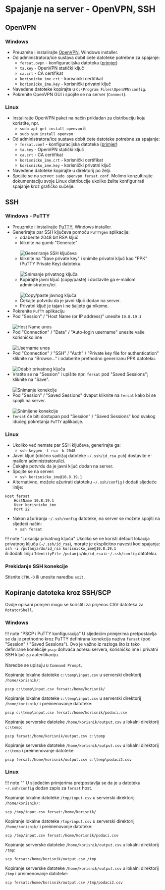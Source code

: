 # Spajanje na server - OpenVPN, SSH

## OpenVPN

### Windows

- Preuzmite i instalirajte [OpenVPN](https://openvpn.net/community-downloads/), Windows installer.
- Od administratora/ice sustava dobit ćete datoteke potrebne za spajanje:
    - `fersat.ovpn` - konfiguracijska datoteka ([primjer](assets/files/openvpn/fersat_win_primjer.ovpn))
    - `ta.key` - OpenVPN statički ključ
    - `ca.crt` - CA certifikat
    - `korisnicko_ime.crt` - korisnički certifikat
    - `korisnicko_ime.key` - korisnički privatni ključ
- Navedene datoteke kopirajte u `C:\Program Files\OpenVPN\config`.
- Pokrenite OpenVPN GUI i spojite se na server (`Connect`).

### Linux

- Instalirajte OpenVPN paket na način prikladan za distribuciju koju koristite, npr.
    - `sudo apt-get install openvpn` ili 
    - `sudo yum install openvpn`
- Od administratora/ice sustava dobit ćete datoteke potrebne za spajanje:
    - `fersat.conf` - konfiguracijska datoteka ([primjer](assets/files/openvpn/fersat_linux_primjer.conf))
    - `ta.key` - OpenVPN statički ključ
    - `ca.crt` - CA certifikat
    - `korisnicko_ime.crt` - korisnički certifikat
    - `korisnicko_ime.key` - korisnički privatni ključ
- Navedene datoteke kopirajte u direktorij po želji.
- Spojite se na server: `sudo openvpn fersat.conf`. Molimo konzultirajte dokumentaciju svoje Linux distribucije ukoliko želite konfigurirati spajanje kroz grafičko sučelje.

## SSH

### Windows - PuTTY

- Preuzmite i instalirajte [PuTTY](https://www.chiark.greenend.org.uk/~sgtatham/putty/latest.html), Windows installer.
- Generirajte par SSH ključeva pomoću `PuTTYgen` aplikacije:
    - odaberite 2048 bit RSA ključ
    - kliknite na gumb "Generate" <br><br>
    ![Generiranje SSH ključeva](assets/img/putty/01-puttygen-generate.jpg)
    - kliknite na "Save private key" i snimite privatni ključ kao "PPK" (PuTTY Private Key) datoteku. <br><br>
    ![Snimanje privatnog ključa](assets/img/putty/02-puttygen-save-ppk.jpg)
    - Kopirajte javni ključ (copy/paste) i dostavite ga e-mailom administratoru/ici. <br><br>
    ![Copy/paste javnog ključa](assets/img/putty/03-puttygen-copy-public-key.jpg)
    - Čekajte potvrdu da je javni ključ dodan na server.
    - Privatni ključ je tajan i ne šaljete ga nikome.
- Pokrenite `PuTTY` aplikaciju
- Pod "Session" / "Host Name (or IP address)" unesite `10.8.19.1` <br><br>
![Host Name unos](assets/img/putty/04-putty-hostname.jpg)
- Pod "Connection" / "Data" / "Auto-login username" unesite vaše korisničko ime <br><br>
![Username unos](assets/img/putty/05-putty-username.jpg)
- Pod "Connection" / "SSH" / "Auth" / "Private key file for authentication" kliknite na "Browse..." i odaberite prethodno generiranu PPK datoteku. <br><br>
![Odabir privatnog ključa](assets/img/putty/06-putty-load-privkey.jpg)
- Vratite se na "Session" i upišite npr. `fersat` pod "Saved Sessions"; kliknite na "Save". <br><br>
![Snimanje konekcije](assets/img/putty/07-putty-save-session.jpg)
- Pod "Session" / "Saved Sessions" dvaput kliknite na `fersat` kako bi se spojili na server. <br><br>
![Snimljene konekcije](assets/img/putty/08-putty-saved-sessions.jpg)
- `fersat` će biti dostupan pod "Session" / "Saved Sessions" kod svakog idućeg pokretanja `PuTTY` aplikacije.

### Linux

- Ukoliko već nemate par SSH ključeva, generirajte ga:
    - `ssh-keygen -t rsa -b 2048`
- Javni ključ (obično sadržaj datoteke `~/.ssh/id_rsa.pub`) dostavite e-mailom administratoru/ici.
- Čekajte potvrdu da je javni ključ dodan na server.
- Spojite se na server:
    - `ssh korisnicko_ime@10.8.19.1`
- Alternativno, možete ažurirati datoteku `~/.ssh/config` i dodati sljedeće linije:
```
Host fersat
    HostName 10.8.19.1
	User korisnicko_ime
	Port 22
```
- Nakon ažuriranja `~/.ssh/config` datoteke, na server se možete spojiti na sljedeći način:
    - `ssh fersat`

!!! note "Lokacija privatnog ključa"
    Ukoliko se ne koristi default lokacija privatnog ključa (`~/.ssh/id_rsa`), morate je eksplicitno navesti kod spajanja: <br>
    `ssh -i /putanja/do/id_rsa korisnicko_ime@10.8.19.1`<br>
    ili dodati liniju `IdentityFile /putanja/do/id_rsa` u `~/.ssh/config` datoteku.

### Prekidanje SSH konekcije

Stisnite `CTRL-D` ili unesite naredbu `exit`.


## Kopiranje datoteka kroz SSH/SCP

Ovdje opisani primjeri mogu se koristiti za prijenos CSV datoteka za `RotatorShell`.

### Windows 

!!! note "PSCP i PuTTY konfiguracija"
    U sljedećim primjerima pretpostavlja se da je prethodno kroz PuTTY definirana konekcija naziva `fersat` (pod "Session" / "Saved Sessions"). Ovo je važno iz razloga što iz tako definirane konekcije `pscp` dohvaća adresu servera, korisničko ime i privatni SSH ključ za autentikaciju. <br><br>
    Naredbe se upisuju u `Command Prompt`.

Kopiranje lokalne datoteke `c:\temp\input.csv` u serverski direktorij `/home/korisnik/`:
```
pscp c:\temp\input.csv fersat:/home/korisnik/
```

Kopiranje lokalne datoteke `c:\temp\input.csv` u serverski direktorij `/home/korisnik/` i preimenovanje datoteke:
```
pscp c:\temp\input.csv fersat:/home/korisnik/podaci.csv
```

Kopiranje serverske datoteke `/home/korisnik/output.csv` u lokalni direktorij `c:\temp`:
```
pscp fersat:/home/korisnik/output.csv c:\temp
```

Kopiranje serverske datoteke `/home/korisnik/output.csv` u lokalni direktorij `c:\temp` i preimenovanje datoteke:
```
pscp fersat:/home/korisnik/output.csv c:\temp\podaci2.csv
```

### Linux

!!! note ""
    U sljedećim primjerima pretpostavlja se da je u datoteku `~/.ssh/config` dodan zapis za `fersat` host.

Kopiranje lokalne datoteke `/tmp/input.csv` u serverski direktorij `/home/korisnik/`:
```
scp /tmp/input.csv fersat:/home/korisnik/
```

Kopiranje lokalne datoteke `/tmp/input.csv` u serverski direktorij `/home/korisnik/` i preimenovanje datoteke:
```
scp /tmp/input.csv fersat:/home/korisnik/podaci.csv
```

Kopiranje serverske datoteke `/home/korisnik/output.csv` u lokalni direktorij `/tmp`:
```
scp fersat:/home/korisnik/output.csv /tmp
```

Kopiranje serverske datoteke `/home/korisnik/output.csv` u lokalni direktorij `/tmp` i preimenovanje datoteke:
```
scp fersat:/home/korisnik/output.csv /tmp/podaci2.csv
```

